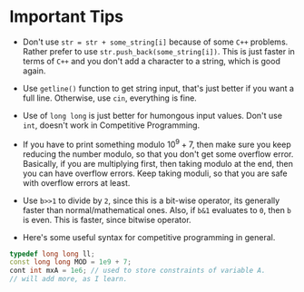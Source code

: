 # Important Tips

* Don't use ``str = str + some_string[i]`` because of some ``C++`` problems. Rather prefer to use ``str.push_back(some_string[i])``. This is just faster in terms of ``C++`` and you don't add a character to a string, which is good again.

* Use ``getline()`` function to get string input, that's just better if you want a full line. Otherwise, use ``cin``, everything is fine.

* Use of ``long long`` is just better for humongous input values. Don't use ``int``, doesn't work in Competitive Programming.

* If you have to print something modulo $10^9 + 7$, then make sure you keep reducing the number modulo, so that you don't get some overflow error. Basically, if you are multiplying first, then taking modulo at the end, then you can have overflow errors. Keep taking moduli, so that you are safe with overflow errors at least.

* Use ``b>>1`` to divide by ``2``, since this is a bit-wise operator, its generally faster than normal/mathematical ones. Also, if ``b&1`` evaluates to ``0``, then ``b`` is even. This is faster, since bitwise operator.

* Here's some useful syntax for competitive programming in general.

```cpp
typedef long long ll;
const long long MOD = 1e9 + 7;
cont int mxA = 1e6; // used to store constraints of variable A.
// will add more, as I learn.
```